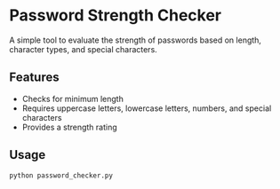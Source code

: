 # Password Strength Checker

A simple tool to evaluate the strength of passwords based on length, character types, and special characters.

## Features

- Checks for minimum length
- Requires uppercase letters, lowercase letters, numbers, and special characters
- Provides a strength rating

## Usage

```sh
python password_checker.py
